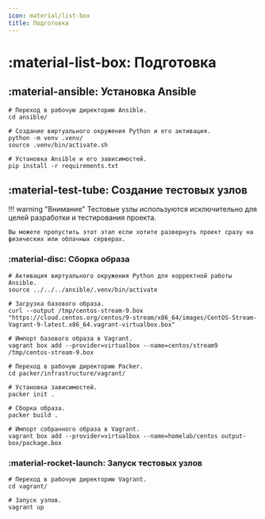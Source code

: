 ```yaml
---
icon: material/list-box
title: Подготовка
---
```


# :material-list-box: Подготовка

## :material-ansible: Установка Ansible

```shell
# Переход в рабочую директорию Ansible.
cd ansible/

# Создание виртуального окружения Python и его активация. 
python -m venv .venv/
source .venv/bin/activate.sh

# Установка Ansible и его зависимостей.
pip install -r requirements.txt
```

## :material-test-tube: Создание тестовых узлов

!!! warning "Внимание"
    Тестовые узлы используются исключительно для целей разработки и тестирования проекта.

    Вы можете пропустить этот этап если хотите развернуть проект сразу на физических или облачных серверах.

### :material-disc: Сборка образа

```shell
# Активация виртуального окружения Python для корректной работы Ansible.
source ../../../ansible/.venv/bin/activate

# Загрузка базового образа.
curl --output /tmp/centos-stream-9.box "https://cloud.centos.org/centos/9-stream/x86_64/images/CentOS-Stream-Vagrant-9-latest.x86_64.vagrant-virtualbox.box"

# Импорт базового образа в Vagrant.
vagrant box add --provider=virtualbox --name=centos/stream9 /tmp/centos-stream-9.box

# Переход в рабочую директорию Packer.
cd packer/infrastructure/vagrant/

# Установка зависимостей.
packer init .

# Сборка образа.
packer build .

# Импорт собранного образа в Vagrant.
vagrant box add --provider=virtualbox --name=homelab/centos output-box/package.box 
```

### :material-rocket-launch: Запуск тестовых узлов

```shell
# Переход в рабочую директорию Vagrant.
cd vagrant/

# Запуск узлов.
vagrant up
```
